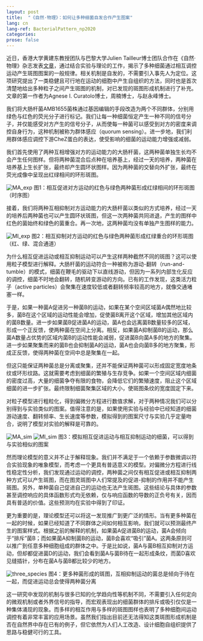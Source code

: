 ```yaml
---
layout: post
title:  "《自然·物理》：如何让多种细菌自发合作产生图案"
lang: cn
lang-ref: BacterialPattern_np2020
categories: 
prose: false
---
```


近日，香港大学黄建东教授团队与巴黎大学Julien Tailleur博士团队合作在《自然·物理》杂志发表[文章](https://doi.org/10.1038/s41567-020-0964-z)，通过结合实验与理论的工作，揭示了多种细菌通过相互调控运动产生斑图图案的一般规律。相关机制是自发的，不需要引入事先人为定位。这项研究提出了一类稳健且可行地在运动的细胞中产生自组织的方法，同时也是首次清楚地给出多种粒子之间产生斑图的机制，对已发现的斑图形成机制进行了补充。文章的第一作者为Agnese I. Curatolo博士，周楠博士，与赵永峰博士。

我们将大肠杆菌AMB1655菌株通过基因编辑的手段改造为两个不同群体，分别用绿色与红色的荧光分子进行标记。我们让每一种细菌恒定产生一种不同的信号分子，并仅能感受对方产生的信号分子，从而使每一种菌可以感受到对方的密度来调控自身行为，这种机制被称为群体感应（quorum sensing）。进一步地，我们利用群体感应调控下游CheZ蛋白的表达，使受影响的细菌的运动能力增强或减弱。

我们首先使用了两种互相增强对方的运动能力的大肠杆菌，这两种菌单独生长均不会产生任何图样。但将两种菌混合后点种在培养基上，经过一天的培养，两种菌在培养基上生长扩张，最终却产生圆环状图样。因为两种菌的交替向外扩张，最终在荧光成像中呈现出红绿相间的环形斑图。

![MA_exp]({{site.url}}/assets/MA_pattern_exp.png)
图1：相互促进对方运动的红色与绿色两种菌形成红绿相间的环形斑图（时序图）

接着，我们将两种互相抑制对方运动能力的大肠杆菌以类似的方式培养，经过一天的培养后两种菌也可以产生圆环状斑图，但这一次两种菌共同进退，产生的图样中红色的菌始终和绿色的菌重合。再一次地，这两种菌均没有单独产生图样的能力。

![MI_exp]({{site.url}}/assets/Mutual_inhibitions_experiment.png)
图2：相互抑制对方运动的红色与绿色两种菌形成红绿重合的环形斑图（红、绿、混合通道）

为什么相互促进运动或相互抑制运动可以产生这样两种截然不同的斑图？这可以使用粒子模型进行解释。大肠杆菌的运动符合一种被称为游动-翻转（run-and-tumble）的模式，细菌在鞭毛的驱动下以直线游动，但因为一系列内部生化反应的调控，细菌不时地会翻转，随机转变游动的方向。已有的工作发现，这类活力粒子（active particles）会聚集在速度较低或者翻转频率较高的地方，就像交通堵塞一样。

于是，如果一种菌A促进另一种菌B的运动，如果在某个空间区域菌A偶然地比较多，菌B在这个区域的运动性能会增加，促使菌B离开这个区域，增加其他区域内的菌B数量。进一步如果菌B促进菌A的运动，菌A也会远离菌B数量较多的区域，形成一个正反馈，使两种菌在空间上分离。相反，如果菌A抑制菌B的运动，那么菌A数量占优势的区域内菌B的运动性能会减弱，促进菌B向菌A多的地方的聚集。进一步如果聚集而来的菌B也会抑制菌A的运动，菌A也会向菌B多的地方聚集，形成正反馈，使得两种菌在空间中总是聚集在一起。

但这只能保证两种菌总是分离或聚集，还并不能保证两种菌可以形成固定宽度地条纹或环形纹路。这就需要考虑到细菌的繁殖与生存竞争。如果一个空间区域内细菌的密度过高，大量的细菌争夺有限的食物，会降低它们的繁殖速度，阻止这个区域细菌的进一步扩张。最终限制细菌聚集区域的大小，使斑图条纹的宽度固定下来。

对粒子模型进行粗粒化，得到偏微分方程进行数值求解，对于两种情况我们可以分别得到与实验类似的图案。值得注意的是，如果使用实验与经验中已经知道的细菌游动速度、翻转频率、生长速度等参数，模拟得到的图案尺寸与实验几乎定量吻合，说明了模型对实验的解释是可靠的。

![MA_sim]({{site.url}}/assets/Mutual_activation_simulation.tif)
![MI_sim]({{site.url}}/assets/Mutual_inhibitions_simulation.tif)
图3：模拟相互促进运动与相互抑制运动的细菌，可以得到与实验相似的图案

然而理论模型的意义并不止于解释现象。我们并不满足于一个依赖于参数微调以符合实验现象的唯象模型，而考虑一个更具有普适意义的模型。对偏微分方程进行线性稳定性分析，我们发现通过运动的调控，两种菌之间仅有相互促进或相互抑制两种方式可以产生斑图，而在图灵斑图中人们常提及的促进-抑制的作用并不能产生斑图。另外，单种菌自己促进自己的运动也无法产生斑图。这些结论与具体的参数甚至调控响应的具体函数形式均无依赖，仅与响应函数的导数的正负号有关，因而具有普适的价值。这些预测均在实验中得到了印证。

更为重要的是，理论模型还可以将这一发现推广到更广泛的情形。当有更多种菌在一起的时候，如果已经知道了不同群体之间如何相互影响，我们就可以预测最终产生的图案样式。根据之前的解释的机制，如果菌A促进菌B的运动，菌A会倾向于“排斥”菌B；而如果菌A抑制菌B的运动，菌B会喜欢“吸引”菌A。这两条原则可以推广到任意多种细胞组成的群体之中。于是比如说，菌A与菌B相互抑制对方运动，但却都促进菌D的运动，我们会看到菌A与菌B待在一起形成条纹，而菌D喜欢见缝插针，分布在菌A与菌B都比较少的地方。

![three_species]({{site.url}}/assets/3species_exp.png)
图4：更多种菌形成的斑图，互相抑制运动的菌总是倾向于待在一起，而促进运动总会使得两种菌分离

这一研究中发现的机制与很多已知的化学趋向性等机制不同，不需要引入任何定向的微观机制或者外界信号的指导，而宏观表现出的细菌群体的排斥或吸引仅仅是一种集体涌现的现象。而多样的相互作用与多样的斑图图样也表明了多种细胞间运动调控有着非常丰富的应用场景。虽然我们指出目前还无法得知这类斑图形成机制是否在自然界中存在已有的例子，但它依然为人们人工改造、设计细胞自组织提供了思路与稳健可行的工具。


